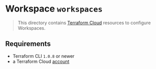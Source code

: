 # Workspace `workspaces`

> This directory contains [Terraform Cloud](https://registry.terraform.io/providers/hashicorp/tfe/0.26.0/docs) resources to configure Workspaces.

## Requirements

* Terraform CLI `1.0.8` or newer
* a Terraform Cloud [account](https://app.terraform.io/)
